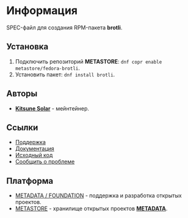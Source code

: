 # Информация

SPEC-файл для создания RPM-пакета **brotli**.

## Установка

1. Подключить репозиторий **METASTORE**: `dnf copr enable metastore/fedora-brotli`.
2. Установить пакет: `dnf install brotli`.

## Авторы

- [**Kitsune Solar**](https://kitsune.solar/) - мейнтейнер.

## Ссылки

- [Поддержка](https://sysadmins.community/)
- [Документация](https://sysadmins.wiki/)
- [Исходный код](https://github.com/factory-02/fedora-brotli)
- [Сообщить о проблеме](https://github.com/factory-02/fedora-brotli/issues)

## Платформа

- [METADATA / FOUNDATION](https://metadata.foundation/) - поддержка и разработка открытых проектов.
- [METASTORE](https://metastore.pro/) - хранилище открытых проектов [**METADATA**](https://metadata.foundation/).
